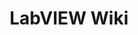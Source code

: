 ---
title: "LabVIEW Wiki"
externalUrl: https://labviewwiki.org/wiki/Home
summary: "The LabVIEW Wiki is a community-driven information resource."
showSummary: true
categories:
 - "Find Answers"
 - "Learn Something"
tags:
 - "Community"
 - "Knowledge Base"
 - "Online"
---